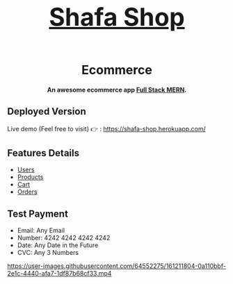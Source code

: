 <h1 align="center">
  <br>
  <a href="https://shafa-shop.herokuapp.com/"><h1>Shafa Shop</h1></a>
  <br>
  Ecommerce
  <br>
</h1>

<h4 align="center">An awesome ecommerce app  <a href="https://shafa-shop.herokuapp.com/" target="_blank"> Full Stack MERN</a>.</h4>

## Deployed Version

Live demo (Feel free to visit) 👉 : https://shafa-shop.herokuapp.com/

## Features Details

- [Users](#users)
- [Products](#products)
- [Cart](#cart)
- [Orders](#orders)

## Test Payment

- Email: Any Email
- Number: 4242 4242 4242 4242
- Date: Any Date in the Future
- CVC: Any 3 Numbers


https://user-images.githubusercontent.com/64552275/161211804-0a110bbf-2e1c-4440-afa7-1df87b68cf33.mp4

